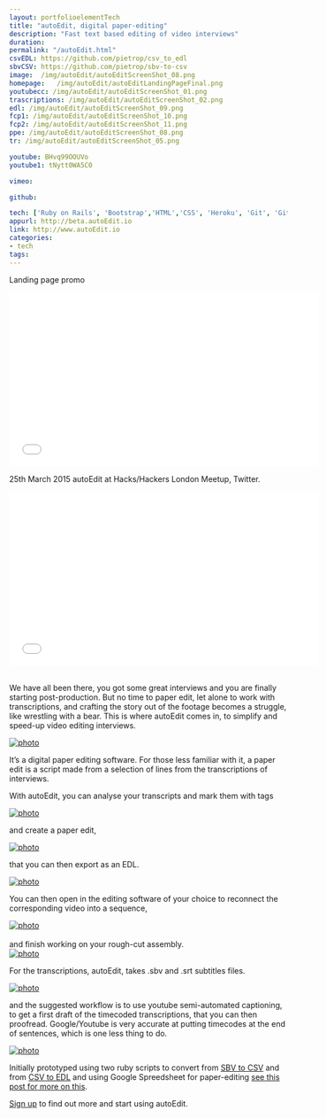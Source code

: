```yaml
---
layout: portfolioelementTech
title: "autoEdit, digital paper-editing"
description: "Fast text based editing of video interviews"
duration:
permalink: "/autoEdit.html" 
csvEDL: https://github.com/pietrop/csv_to_edl
sbvCSV: https://github.com/pietrop/sbv-to-csv
image:  /img/autoEdit/autoEditScreenShot_08.png
homepage: 	/img/autoEdit/autoEditLandingPageFinal.png
youtubecc: /img/autoEdit/autoEditScreenShot_01.png
trascriptions: /img/autoEdit/autoEditScreenShot_02.png
edl: /img/autoEdit/autoEditScreenShot_09.png
fcp1: /img/autoEdit/autoEditScreenShot_10.png
fcp2: /img/autoEdit/autoEditScreenShot_11.png
ppe: /img/autoEdit/autoEditScreenShot_08.png
tr: /img/autoEdit/autoEditScreenShot_05.png

youtube: BHvq99OOUVo
youtube1: tNytt0WA5C0

vimeo: 

github: 

tech: ['Ruby on Rails', 'Bootstrap','HTML','CSS', 'Heroku', 'Git', 'GitHub']
appurl: http://beta.autoEdit.io
link: http://www.autoEdit.io
categories: 
- tech
tags:
---
```



Landing page promo
<div class="videoWrapper">
<iframe width="560" height="315" src="//www.youtube.com/embed/{{page.youtube}}" frameborder="0" allowfullscreen></iframe>
</div>


25th March 2015 autoEdit at Hacks/Hackers London Meetup, Twitter.

<div class="videoWrapper">
<iframe width="560" height="315" src="//www.youtube.com/embed/{{page.youtube1}}" frameborder="0" allowfullscreen></iframe>
</div>

<br>

We have all been there, you got some great interviews and you are finally starting post-production. But no time to paper edit, let alone to work with transcriptions, and crafting the story out of the footage becomes a struggle, like wrestling with a bear.
This is where autoEdit comes in, to simplify and speed-up video editing interviews.


<div class="image-wrapper">
<a href="{{ page.homepage}}" data-lightbox="autoEdit" title="autoEdit">
<img class="thumb img-round img-responsive" src="{{ page.homepage}}" alt="photo" />
</a>
</div>

It’s a digital paper editing software. For those less familiar with it, a paper edit is a script made from a selection of lines from the transcriptions of interviews.

With autoEdit, you can analyse your transcripts and mark them with tags

<div class="image-wrapper">
<a href="{{ page.tr}}" data-lightbox="autoEdit" title="autoEdit">
<img class="thumb img-round img-responsive" src="{{ page.tr}}" alt="photo" />
</a>
</div>

and create a paper edit,  

<div class="image-wrapper">
<a href="{{ page.ppe}}" data-lightbox="autoEdit" title="autoEdit">
<img class="thumb img-round img-responsive" src="{{ page.ppe}}" alt="photo" />
</a>
</div>

that you can then export as an EDL.

<div class="image-wrapper">
<a href="{{ page.edl}}" data-lightbox="autoEdit" title="autoEdit">
<img class="thumb img-round img-responsive" src="{{ page.edl}}" alt="photo" />
</a>
</div>

You can then open in the editing software of your choice to reconnect the corresponding video into a sequence,

<div class="image-wrapper">
<a href="{{ page.fcp1}}" data-lightbox="autoEdit" title="autoEdit">
<img class="thumb img-round img-responsive" src="{{ page.fcp1}}" alt="photo" />
</a>
</div>

<br>
and finish working on your rough-cut assembly.

<div class="image-wrapper">
<a href="{{ page.fcp2}}" data-lightbox="autoEdit" title="autoEdit">
<img class="thumb img-round img-responsive" src="{{ page.fcp2}}" alt="photo" />
</a>
</div>

For the transcriptions, autoEdit, takes .sbv and .srt subtitles files.

<div class="image-wrapper">
<a href="{{ page.trascriptions}}" data-lightbox="autoEdit" title="autoEdit">
<img class="thumb img-round img-responsive" src="{{ page.trascriptions}}" alt="photo" />
</a>
</div>


and the suggested workflow is to use youtube semi-automated captioning, to get a first draft of the timecoded transcriptions, that you can then proofread. Google/Youtube is very accurate at putting timecodes at the end of sentences, which is one less thing to do.

<div class="image-wrapper">
<a href="{{ page.youtubecc}}" data-lightbox="autoEdit" title="autoEdit">
<img class="thumb img-round img-responsive" src="{{ page.youtubecc}}" alt="photo" />
</a>
</div>

Initially prototyped using two ruby scripts to convert from [SBV to CSV]({{page.sbvCSV}}) and from [CSV to EDL]({{page.csvEDL}}) and using Google Spreedsheet for paper-editing <a href="{{ site.url}}/tech/articles/2013/12/02/sbv-csv/" target="_blank">see this post for more on this</a>.

<a href="{{ page.link}}" target="_blank">
Sign up</a> to find out more and start using autoEdit.
